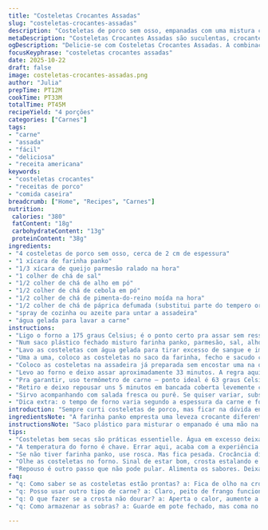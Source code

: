 ```yaml
---
title: "Costeletas Crocantes Assadas"
slug: "costeletas-crocantes-assadas"
description: "Costeletas de porco sem osso, empanadas com uma mistura crocante que combina farinha panko e parmesão, temperadas com especiarias básicas e um toque extra de páprica defumada. Assadas até atingir o ponto ideal, com suculência preservada e cobertura dourada crocante. Ricas em texturas; carne macia por dentro, crosta que estala ao toque. Receita adaptada para o forno, sem fritura, prática e versátil, serve 4 pessoas facilmente."
metaDescription: "Costeletas Crocantes Assadas são suculentas, crocantes e com um toque defumado. Aprenda a preparar esse prato prático e delicioso em casa."
ogDescription: "Delicie-se com Costeletas Crocantes Assadas. A combinação perfeita de sabores e texturas, ótimo para jantares em família. Confira a receita."
focusKeyphrase: "costeletas crocantes assadas"
date: 2025-10-22
draft: false
image: costeletas-crocantes-assadas.png
author: "Julia"
prepTime: PT12M
cookTime: PT33M
totalTime: PT45M
recipeYield: "4 porções"
categories: ["Carnes"]
tags:
- "carne"
- "assada"
- "fácil"
- "deliciosa"
- "receita americana"
keywords:
- "costeletas crocantes"
- "receitas de porco"
- "comida caseira"
breadcrumb: ["Home", "Recipes", "Carnes"]
nutrition: 
 calories: "380"
 fatContent: "18g"
 carbohydrateContent: "13g"
 proteinContent: "38g"
ingredients:
- "4 costeletas de porco sem osso, cerca de 2 cm de espessura"
- "1 xícara de farinha panko"
- "1/3 xícara de queijo parmesão ralado na hora"
- "1 colher de chá de sal"
- "1/2 colher de chá de alho em pó"
- "1/2 colher de chá de cebola em pó"
- "1/2 colher de chá de pimenta-do-reino moída na hora"
- "1/2 colher de chá de páprica defumada (substitui parte do tempero original)"
- "spray de cozinha ou azeite para untar a assadeira"
- "água gelada para lavar a carne"
instructions:
- "Ligo o forno a 175 graus Celsius; é o ponto certo pra assar sem ressecar. Enquanto aquece, preparo a assadeira com uma leve camada de azeite ou spray. Nada de grudar depois."
- "Num saco plástico fechado misturo farinha panko, parmesão, sal, alho, cebola, pimenta e páprica defumada. A páprica é meu truque – traz defumação sem fumaça, sabor profundo, contraste com o queijo."
- "Lavo as costeletas com água gelada para tirar excesso de sangue e impurezas. Seco bem com papel toalha, isso evita umidade que atrapalha a crocância."
- "Uma a uma, coloco as costeletas no saco da farinha, fecho e sacudo com força até a carne ficar bem coberta. Se ficar falha, aperto com as mãos pra farinha grudar melhor na superfície úmida da carne."
- "Coloco as costeletas na assadeira já preparada sem encostar uma na outra. Dá espaço pra assar uniformemente, impedir vapor e deixar crocante."
- "Levo ao forno e deixo assar aproximadamente 33 minutos. A regra aqui: olho a crosta dourar, ouvir estalo da farinha secando. Vene-se também que a carne começa a afastar das bordas e solta líquido claro, sinal de suculência mantida."
- "Pra garantir, uso termômetro de carne – ponto ideal é 63 graus Celsius no centro. Não confundir com carne seca, ponto alto demais!"
- "Retiro e deixo repousar uns 5 minutos em bancada coberta levemente com papel alumínio. Repouso faz o suco redistribuir, nada vaza corticidade e porco fica macio."
- "Sirvo acompanhando com salada fresca ou purê. Se quiser variar, substitua a farinha panko por couscous torrado finamente prensado pra textura diferente ou use parmesão curado - muda a intensidade do sabor."
- "Dica extra: o tempo de forno varia segundo a espessura da carne e forno. Se o seu é mais potente, baixe para 28 minutos e ajuste conforme a cor e o termômetro. Se não tiver termômetro nada, confie na aparência da crosta e no cheiro – ozônio deve ser crocante, dourado, cheiro forte e tostado."
introduction: "Sempre curti costeletas de porco, mas ficar na dúvida entre ficar seca ou sem graça era rotina. Descobri que empanar com farinha panko e parmesão dá uma crocância que fede a casa assada, não óleo de fritura. O pulo do gato é o equilíbrio no forno, o timing certo – deixar douradinha, ouvir o estalo da crosta. E aquela pausa antes de atacar, juro que faz tudo diferente no sabor e na textura. Com um toque de páprica defumada que inventei, o resultado fica paladar mais complexo. Testei de várias formas, e essa é pra repetir diário, até dominar a arte de costeleta crocante fácil em casa."
ingredientsNote: "A farinha panko empresta uma leveza crocante diferente da farinha de rosca tradicional, então recomendo mesmo pra quem quer algo que não fique pesado. O parmesão ralado na hora traz frescor e umami; evite o pré-ralado industrial que costuma perder sabor. A adição de páprica defumada é meu toque pessoal; você pode substituir por cominho em pó ou até um pouco de pimenta caiena se curtir mais picante. Usar costeletas sem osso evita curar demoras na cocção e facilita na hora de virar. E nunca se esqueça de secar bem a carne depois de lavar – úmido na superfície é sinônimo de empanado que não gruda bem e fica encharcado depois de assar."
instructionsNote: "Saco plástico para misturar o empanado é uma mão na roda para cobrir tudo rápido, sem fazer sujeira. Sacudir bem o saco faz o trabalho pesado e uniformiza a textura. A temperatura do forno é propositalmente média pra cozinhar por dentro e deixar a crosta dourar sem queimar. Pode parecer complicado saber o ponto exato, mas o termômetro é seu melhor amigo aqui. Sem ele, confie nas pistas sensoriais – crosta seca e estalando, líquidos claros saindo da carne, mudança de cor no interior. Importante não mexer nas costeletas na primeira meia hora pra não soltar a crosta e perder crocância. A pausa final é essencial; nunca pule, é quando a carne assenta o sabor e fica mais macia. Se sobrar, costumo guardar em pote fechado, e no dia seguinte passo na frigideira só pra reaquecer e reacordar a crocância."
tips:
- "Costeletas bem secas são práticas essentielle. Água em excesso deixa crosta molhada. Papel toalha dá conta. Seca tudo e garante crocância, isso é vital."
- "A temperatura do forno é chave. Errar aqui, acaba com a experiência. Média de 175 graus é boa. Fica suculenta, crosta dourada. Evite frituras, o gosto também muda."
- "Se não tiver farinha panko, use rosca. Mas fica pesada. Crocância diminui. A panko é leve, diferente, textura fica excelente. E queijo fresco é importante também."
- "Olhe as costeletas no forno. Sinal de estar bom, crosta estalando e cheiro forte. Se não ouvir estampas, tá errado. 33 minutos é o tempo usual, mas cada forno é único."
- "Repouso é outro passo que não pode pular. Alimenta os sabores. Deixa descansando por 5 minutos, ju, é transformação. Não esqueça o papel alumínio só levemente."
faq:
- "q: Como saber se as costeletas estão prontas? a: Fica de olho na crosta pronunciada. Profundidade de cor e som estaladinho. Ponta do garfo pode passar, se líquido é claro, é hora."
- "q: Posso usar outro tipo de carne? a: Claro, peito de frango funciona. Mas tempo varia. 20 a 30 minutos. Experimente e ajuste conforme necessário. Estilo bem próximo."
- "q: O que fazer se a crosta não dourar? a: Aperta o calor, aumente a temperatura um pouco. Com termômetro, se não tiver, olhe crosta crocante, aroma intenso é a pista."
- "q: Como armazenar as sobras? a: Guarde em pote fechado, mas coma no dia seguinte. Pode reaquecer na frigideira. Faz a crosta voltar. Evite microondas, fica mole."

---
```

